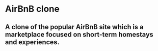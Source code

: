 # AirBnB clone

## A clone of the popular AirBnB site which is a marketplace focused on short-term homestays and experiences.

